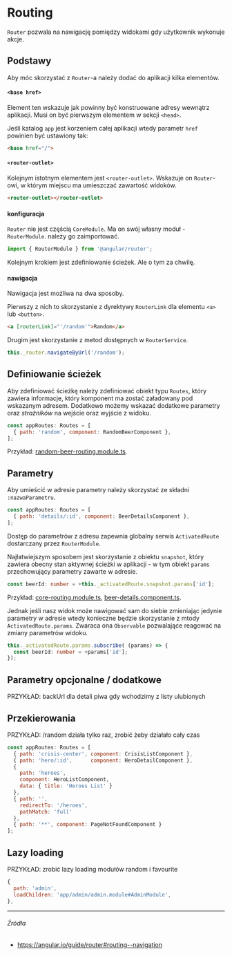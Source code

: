 # Routing

`Router` pozwala na nawigację pomiędzy widokami gdy użytkownik wykonuje akcje. 

## Podstawy

Aby móc skorzystać z `Router`-a należy dodać do aplikacji kilka elementów.

#### `<base href>`

Element ten wskazuje jak powinny być konstruowane adresy wewnątrz aplikacji. Musi on być pierwszym elementem w sekcji `<head>`.

Jeśli katalog `app` jest korzeniem całej aplikacji wtedy parametr `href` powinien być ustawiony tak:

```html
<base href="/">
```

#### `<router-outlet>`

Kolejnym istotnym elementem jest `<router-outlet>`. Wskazuje on `Router`-owi, w którym miejscu ma umieszczać zawartość widoków.

```html
<router-outlet></router-outlet>
```

#### konfiguracja

`Router` nie jest częścią `CoreModule`. Ma on swój własny moduł - `RouterModule`. należy go zaimportować.

```ts
import { RouterModule } from '@angular/router';
```

Kolejnym krokiem jest zdefiniowanie ścieżek. Ale o tym za chwilę.

#### nawigacja

Nawigacja jest możliwa na dwa sposoby.

Pierwszy z nich to skorzystanie z dyrektywy `RouterLink` dla elementu `<a>` lub `<button>`.

```html
<a [routerLink]="'/random'">Random</a>
```

Drugim jest skorzystanie z metod dostępnych w `RouterService`. 

```ts
this._router.navigateByUrl('/random');
```

## Definiowanie ścieżek

Aby zdefiniować ścieżkę należy zdefiniować obiekt typu `Routes`, który zawiera informacje, który komponent ma zostać załadowany pod wskazanym adresem. Dodatkowo możemy wskazać dodatkowe parametry oraz _strażników_ na wejście oraz wyjście z widoku.

```js
const appRoutes: Routes = [
  { path: 'random', component: RandomBeerComponent },
];
```

Przykład: [random-beer-routing.module.ts](https://github.com/mmotel/ng-beers-app/blob/v17/src/app/random-beer/random-beer-routing.module.ts).

## Parametry

Aby umieścić w adresie parametry należy skorzystać ze składni `:nazwaParametru`.

```js
const appRoutes: Routes = [
  { path: 'details/:id', component: BeerDetailsComponent },
];
```

Dostęp do parametrów z adresu zapewnia globalny serwis `ActivatedRoute` dostarczany przez `RouterModule`.

Najłatwiejszym sposobem jest skorzystanie z obiektu `snapshot`, który zawiera obecny stan aktywnej ścieżki w aplikacji - w tym obiekt `params` przechowujący parametry zawarte w adresie.

```ts
const beerId: number = +this._activatedRoute.snapshot.params['id'];
```

Przykład: [core-routing.module.ts](https://github.com/mmotel/ng-beers-app/blob/v17/src/app/core/core-routing.module.ts), [beer-details.component.ts](https://github.com/mmotel/ng-beers-app/blob/v17/src/app/core/beer-details/beer-details.component.ts).

Jednak jeśli nasz widok może nawigować sam do siebie zmieniając jedynie parametry w adresie wtedy konieczne będzie skorzystanie z mtody `ActivatedRoute.params`. Zwaraca ona `Observable` pozwalające reagować na zmiany parametrów widoku.

```ts
this._activatedRoute.params.subscribe( (params) => {
  const beerId: number = +params['id'];
});
```

## Parametry opcjonalne / dodatkowe

PRZYKŁAD: backUrl dla detali piwa gdy wchodzimy z listy ulubionych

## Przekierowania

PRZYKŁAD: /random działa tylko raz, zrobić żeby działało cały czas

```js
const appRoutes: Routes = [
  { path: 'crisis-center', component: CrisisListComponent },
  { path: 'hero/:id',      component: HeroDetailComponent },
  {
    path: 'heroes',
    component: HeroListComponent,
    data: { title: 'Heroes List' }
  },
  { path: '',
    redirectTo: '/heroes',
    pathMatch: 'full'
  },
  { path: '**', component: PageNotFoundComponent }
];
```
 

## Lazy loading

PRZYKŁAD: zrobić lazy loading modułów random i favourite 

```js
{
  path: 'admin',
  loadChildren: 'app/admin/admin.module#AdminModule',
},
```

---

###### Źródła

* https://angular.io/guide/router#routing--navigation
